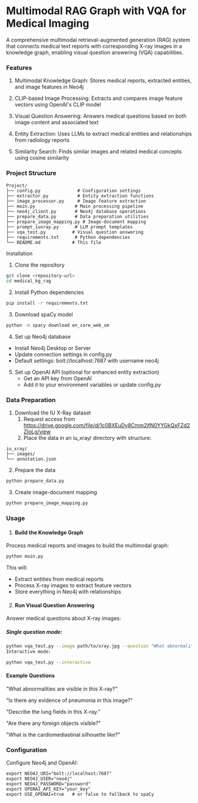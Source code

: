 # Multimodal RAG Graph with VQA for Medical Imaging

A comprehensive multimodal retrieval-augmented generation (RAG) system that connects medical text reports with corresponding X-ray images in a knowledge graph, enabling visual question answering (VQA) capabilities.

### Features

1. Multimodal Knowledge Graph: Stores medical reports, extracted entities, and image features in Neo4j

2. CLIP-based Image Processing: Extracts and compares image feature vectors using OpenAI's CLIP model

3. Visual Question Answering: Answers medical questions based on both image content and associated text

4. Entity Extraction: Uses LLMs to extract medical entities and relationships from radiology reports

5. Similarity Search: Finds similar images and related medical concepts using cosine similarity

### Project Structure

```text
Project/
├── config.py              # Configuration settings
├── extractor.py           # Entity extraction functions
├── image_processor.py     # Image feature extraction
├── main.py               # Main processing pipeline
├── neo4j_client.py       # Neo4j database operations
├── prepare_data.py       # Data preparation utilities
├── prepare_image_mapping.py # Image-document mapping
├── prompt_iuxray.py      # LLM prompt templates
├── vqa_test.py          # Visual question answering
├── requirements.txt      # Python dependencies
└── README.md            # This file
```

Installation
1. Clone the repository

```bash
git clone <repository-url>
cd medical_kg_rag
```

2. Install Python dependencies

```bash
pip install -r requirements.txt
```

3. Download spaCy model

```bash
python -m spacy download en_core_web_sm
```

4. Set up Neo4j database
  - Install Neo4j Desktop or Server
  - Update connection settings in config.py
  - Default settings: bolt://localhost:7687 with username neo4j


5. Set up OpenAI API (optional for enhanced entity extraction)
   - Get an API key from OpenAI
   - Add it to your environment variables or update config.py

### Data Preparation

1. Download the IU X-Ray dataset
   1. Request access from https://drive.google.com/file/d/1c0BXEuDy8Cmm2jfN0YYGkQxFZd2ZIoLg/view
   2. Place the data in an iu_xray/ directory with structure:

```text
iu_xray/
├── images/
└── annotation.json
```

2. Prepare the data

```bash
python prepare_data.py
```

3. Create image-document mapping

```bash
python prepare_image_mapping.py
```

### Usage

1. #### Build the Knowledge Graph

  Process medical reports and images to build the multimodal graph:

```bash
python main.py
```

This will:

- Extract entities from medical reports
- Process X-ray images to extract feature vectors
- Store everything in Neo4j with relationships

2. #### Run Visual Question Answering

  Answer medical questions about X-ray images:

##### Single question mode:

```bash
python vqa_test.py --image path/to/xray.jpg --question "What abnormalities are visible?"
Interactive mode:
```



```bash
python vqa_test.py --interactive
```



#### Example Questions

"What abnormalities are visible in this X-ray?"

"Is there any evidence of pneumonia in this image?"

"Describe the lung fields in this X-ray."

"Are there any foreign objects visible?"

"What is the cardiomediastinal silhouette like?"



### Configuration

Configure Neo4j and OpenAI:

```
export NEO4J_URI="bolt://localhost:7687"
export NEO4J_USER="neo4j"
export NEO4J_PASSWORD="password"
export OPENAI_API_KEY="your_key"
export USE_OPENAI=true   # or false to fallback to spaCy
```





